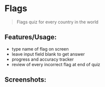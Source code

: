 # Flags

> Flags quiz for every country in the world

## Features/Usage:

- type name of flag on screen
- leave input field blank to get answer
- progress and accuracy tracker
- review of every incorrect flag at end of quiz

## Screenshots:
